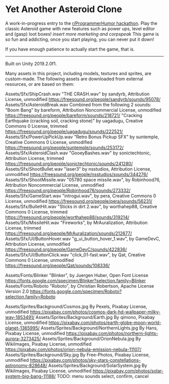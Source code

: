 # Yet Another Asteroid Clone
A work-in-progress entry to the [r/ProgrammerHumor hackathon](https://www.programmerhumor.org/Hackathon). Play the classic Asteroid game with new features such as power ups, level editor and (gasp) loot boxes! *insert more marketing and corpspeak* This game is so fun and addicting, once you start playing, you can never put it down!

If you have enough patience to actually start the game, that is.

---

Built on Unity 2019.2.0f1.

Many assets in this project, including models, textures and sprites, are custom-made. The following assets are downloaded from external resources, or are based on them:

Assets/Sfx/ShipCrash.wav
	"THE CRASH.wav" by sandyrb, Attribution License, unmodified
	https://freesound.org/people/sandyrb/sounds/95078/
Assets/Sfx/AsteroidBreak.wav
	Combined from the following 2 sounds:
	"Boom Bang" by bareform, Attribution Noncommercial License, unmodified
	https://freesound.org/people/bareform/sounds/218721/
	"Cracking Earthquake (cracking soil, cracking stone)" by uagadugu, Creative Commons 0 License, trimmed
	https://freesound.org/people/uagadugu/sounds/222521/
Assets/Sfx/PowerUpPickUp.wav
	"Retro Bonus Pickup SFX" by suntemple, Creative Commons 0 License, unmodified
	https://freesound.org/people/suntemple/sounds/253172/
Assets/Sfx/AsteroidClash.wav
	"GooeyBashes.wav" by sonictechtonic, Attribution License, trimmed
	https://freesound.org/people/sonictechtonic/sounds/241280/
Assets/Sfx/ShootBullet.wav
	"laser3" by nsstudios, Attribution License, unmodified
	https://freesound.org/people/nsstudios/sounds/344276/
Assets/Sfx/ShootMissile.wav
	"05780 space missile.wav", by Robinhood76, Attribution Noncommercial License, unmodified
	https://freesound.org/people/Robinhood76/sounds/273332/
Assets/Sfx/GameStart.wav
	"introgui.wav", by pera, Creative Commons 0 License, unmodified
	https://freesound.org/people/pera/sounds/56231/
Assets/Sfx/BulletHit.wav
	"Sticks in dirt 2.wav", by worthahep88, Creative Commons 0 License, trimmed
	https://freesound.org/people/worthahep88/sounds/319214/
Assets/Sfx/MissileHit.wav
	"Fireworks", by MrAuralization, Attribution License, trimmed
	https://freesound.org/people/MrAuralization/sounds/212677/
Assets/Sfx/UI/ButtonHover.wav
	"g_ui_button_hover_1.wav", by GameDevC, Attribution License, unmodified
	https://freesound.org/people/GameDevC/sounds/422836/
Assets/Sfx/UI/ButtonClick.wav
	"click_01-fast.wav", by Qat, Creative Commons 0 License, unmodified
	https://freesound.org/people/Qat/sounds/108336/

Assets/Fonts/Blinker
	"Blinker", by Juergen Huber, Open Font License
	https://fonts.google.com/specimen/Blinker?selection.family=Blinker
Assets/Fonts/Roboto
	"Roboto", by Christian Robertson, Apache License Version 2.0
	https://fonts.google.com/specimen/Roboto?selection.family=Roboto

Assets/Sprites/Background/Cosmos.jpg
	By Pexels, Pixabay License, unmodified
	https://pixabay.com/photos/cosmos-dark-hd-wallpaper-milky-way-1853491/
Assets/Sprites/Background/Earth.jpg
	By qimono, Pixabay License, unmodified
	https://pixabay.com/photos/earth-globe-moon-world-planet-1365995/
Assets/Sprites/Background/NorthernLights.jpg
	By Hans, Pixabay License, unmodified
	https://pixabay.com/photos/northern-lights-aurora-3273425/
Assets/Sprites/Background/OrionNebula.jpg
	By WikiImages, Pixabay License, unmodified
	https://pixabay.com/photos/orion-nebula-emission-nebula-11107/
Assets/Sprites/Background/Sky.jpg
	By Free-Photos, Pixabay License, unmodified
	https://pixabay.com/photos/sky-stars-constellations-astronomy-828648/
Assets/Sprites/Background/SolarSystem.jpg
	By WikiImages, Pixabay License, unmodified
	https://pixabay.com/photos/solar-system-big-bang-11188/
TODO: menu sounds select, confirm, cancel